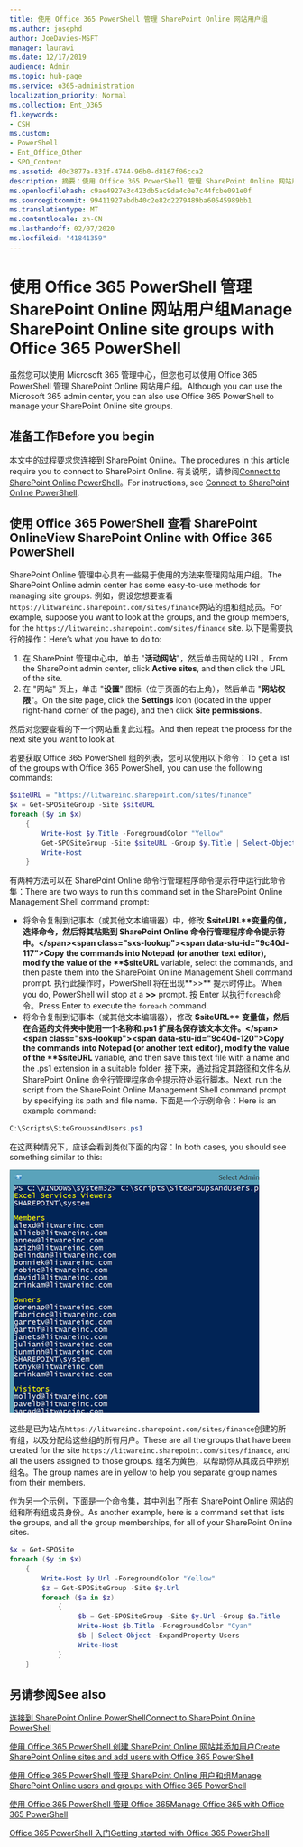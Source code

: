 ```yaml
---
title: 使用 Office 365 PowerShell 管理 SharePoint Online 网站用户组
ms.author: josephd
author: JoeDavies-MSFT
manager: laurawi
ms.date: 12/17/2019
audience: Admin
ms.topic: hub-page
ms.service: o365-administration
localization_priority: Normal
ms.collection: Ent_O365
f1.keywords:
- CSH
ms.custom:
- PowerShell
- Ent_Office_Other
- SPO_Content
ms.assetid: d0d3877a-831f-4744-96b0-d8167f06cca2
description: 摘要：使用 Office 365 PowerShell 管理 SharePoint Online 网站用户组。
ms.openlocfilehash: c9ae4927e3c423db5ac9da4c0e7c44fcbe091e0f
ms.sourcegitcommit: 99411927abdb40c2e82d2279489ba60545989bb1
ms.translationtype: MT
ms.contentlocale: zh-CN
ms.lasthandoff: 02/07/2020
ms.locfileid: "41841359"
---
```

# <a name="manage-sharepoint-online-site-groups-with-office-365-powershell"></a><span data-ttu-id="9c40d-103">使用 Office 365 PowerShell 管理 SharePoint Online 网站用户组</span><span class="sxs-lookup"><span data-stu-id="9c40d-103">Manage SharePoint Online site groups with Office 365 PowerShell</span></span>

<span data-ttu-id="9c40d-104">虽然您可以使用 Microsoft 365 管理中心，但您也可以使用 Office 365 PowerShell 管理 SharePoint Online 网站用户组。</span><span class="sxs-lookup"><span data-stu-id="9c40d-104">Although you can use the Microsoft 365 admin center, you can also use Office 365 PowerShell to manage your SharePoint Online site groups.</span></span>

## <a name="before-you-begin"></a><span data-ttu-id="9c40d-105">准备工作</span><span class="sxs-lookup"><span data-stu-id="9c40d-105">Before you begin</span></span>

<span data-ttu-id="9c40d-106">本文中的过程要求您连接到 SharePoint Online。</span><span class="sxs-lookup"><span data-stu-id="9c40d-106">The procedures in this article require you to connect to SharePoint Online.</span></span> <span data-ttu-id="9c40d-107">有关说明，请参阅[Connect to SharePoint Online PowerShell](https://docs.microsoft.com/powershell/sharepoint/sharepoint-online/connect-sharepoint-online?view=sharepoint-ps)。</span><span class="sxs-lookup"><span data-stu-id="9c40d-107">For instructions, see [Connect to SharePoint Online PowerShell](https://docs.microsoft.com/powershell/sharepoint/sharepoint-online/connect-sharepoint-online?view=sharepoint-ps).</span></span>

## <a name="view-sharepoint-online-with-office-365-powershell"></a><span data-ttu-id="9c40d-108">使用 Office 365 PowerShell 查看 SharePoint Online</span><span class="sxs-lookup"><span data-stu-id="9c40d-108">View SharePoint Online with Office 365 PowerShell</span></span>

<span data-ttu-id="9c40d-109">SharePoint Online 管理中心具有一些易于使用的方法来管理网站用户组。</span><span class="sxs-lookup"><span data-stu-id="9c40d-109">The SharePoint Online admin center has some easy-to-use methods for managing site groups.</span></span> <span data-ttu-id="9c40d-110">例如，假设您想要查看`https://litwareinc.sharepoint.com/sites/finance`网站的组和组成员。</span><span class="sxs-lookup"><span data-stu-id="9c40d-110">For example, suppose you want to look at the groups, and the group members, for the `https://litwareinc.sharepoint.com/sites/finance` site.</span></span> <span data-ttu-id="9c40d-111">以下是需要执行的操作：</span><span class="sxs-lookup"><span data-stu-id="9c40d-111">Here’s what you have to do to:</span></span>

1. <span data-ttu-id="9c40d-112">在 SharePoint 管理中心中，单击 "**活动网站**"，然后单击网站的 URL。</span><span class="sxs-lookup"><span data-stu-id="9c40d-112">From the SharePoint admin center, click **Active sites**, and then click the URL of the site.</span></span>
2. <span data-ttu-id="9c40d-113">在 "网站" 页上，单击 "**设置**" 图标（位于页面的右上角），然后单击 "**网站权限**"。</span><span class="sxs-lookup"><span data-stu-id="9c40d-113">On the site page, click the **Settings** icon (located in the upper right-hand corner of the page), and then click **Site permissions**.</span></span>

<span data-ttu-id="9c40d-114">然后对您要查看的下一个网站重复此过程。</span><span class="sxs-lookup"><span data-stu-id="9c40d-114">And then repeat the process for the next site you want to look at.</span></span>

<span data-ttu-id="9c40d-115">若要获取 Office 365 PowerShell 组的列表，您可以使用以下命令：</span><span class="sxs-lookup"><span data-stu-id="9c40d-115">To get a list of the groups with Office 365 PowerShell, you can use the following commands:</span></span>

```powershell
$siteURL = "https://litwareinc.sharepoint.com/sites/finance"
$x = Get-SPOSiteGroup -Site $siteURL
foreach ($y in $x)
    {
        Write-Host $y.Title -ForegroundColor "Yellow"
        Get-SPOSiteGroup -Site $siteURL -Group $y.Title | Select-Object -ExpandProperty Users
        Write-Host
    }
```

<span data-ttu-id="9c40d-116">有两种方法可以在 SharePoint Online 命令行管理程序命令提示符中运行此命令集：</span><span class="sxs-lookup"><span data-stu-id="9c40d-116">There are two ways to run this command set in the SharePoint Online Management Shell command prompt:</span></span>

- <span data-ttu-id="9c40d-117">将命令复制到记事本（或其他文本编辑器）中，修改 **$siteURL**变量的值，选择命令，然后将其粘贴到 SharePoint Online 命令行管理程序命令提示符中。</span><span class="sxs-lookup"><span data-stu-id="9c40d-117">Copy the commands into Notepad (or another text editor), modify the value of the **$siteURL** variable, select the commands, and then paste them into the SharePoint Online Management Shell command prompt.</span></span> <span data-ttu-id="9c40d-118">执行此操作时，PowerShell 将在出现**>>** 提示时停止。</span><span class="sxs-lookup"><span data-stu-id="9c40d-118">When you do, PowerShell will stop at a **>>** prompt.</span></span> <span data-ttu-id="9c40d-119">按 Enter 以执行`foreach`命令。</span><span class="sxs-lookup"><span data-stu-id="9c40d-119">Press Enter to execute the `foreach` command.</span></span><br/>
- <span data-ttu-id="9c40d-120">将命令复制到记事本（或其他文本编辑器），修改 **$siteURL** 变量值，然后在合适的文件夹中使用一个名称和.ps1 扩展名保存该文本文件。</span><span class="sxs-lookup"><span data-stu-id="9c40d-120">Copy the commands into Notepad (or another text editor), modify the value of the **$siteURL** variable, and then save this text file with a name and the .ps1 extension in a suitable folder.</span></span> <span data-ttu-id="9c40d-121">接下来，通过指定其路径和文件名从 SharePoint Online 命令行管理程序命令提示符处运行脚本。</span><span class="sxs-lookup"><span data-stu-id="9c40d-121">Next, run the script from the SharePoint Online Management Shell command prompt by specifying its path and file name.</span></span> <span data-ttu-id="9c40d-122">下面是一个示例命令：</span><span class="sxs-lookup"><span data-stu-id="9c40d-122">Here is an example command:</span></span>

```powershell
C:\Scripts\SiteGroupsAndUsers.ps1
```

<span data-ttu-id="9c40d-123">在这两种情况下，应该会看到类似下面的内容：</span><span class="sxs-lookup"><span data-stu-id="9c40d-123">In both cases, you should see something similar to this:</span></span>

![SharePoint Online 网站用户组](media/SPO-site-groups.png)

<span data-ttu-id="9c40d-125">这些是已为站点`https://litwareinc.sharepoint.com/sites/finance`创建的所有组，以及分配给这些组的所有用户。</span><span class="sxs-lookup"><span data-stu-id="9c40d-125">These are all the groups that have been created for the site `https://litwareinc.sharepoint.com/sites/finance`, and all the users assigned to those groups.</span></span> <span data-ttu-id="9c40d-126">组名为黄色，以帮助你从其成员中辨别组名。</span><span class="sxs-lookup"><span data-stu-id="9c40d-126">The group names are in yellow to help you separate group names from their members.</span></span>

<span data-ttu-id="9c40d-127">作为另一个示例，下面是一个命令集，其中列出了所有 SharePoint Online 网站的组和所有组成员身份。</span><span class="sxs-lookup"><span data-stu-id="9c40d-127">As another example, here is a command set that lists the groups, and all the group memberships, for all of your SharePoint Online sites.</span></span>

```powershell
$x = Get-SPOSite
foreach ($y in $x)
    {
        Write-Host $y.Url -ForegroundColor "Yellow"
        $z = Get-SPOSiteGroup -Site $y.Url
        foreach ($a in $z)
            {
                 $b = Get-SPOSiteGroup -Site $y.Url -Group $a.Title 
                 Write-Host $b.Title -ForegroundColor "Cyan"
                 $b | Select-Object -ExpandProperty Users
                 Write-Host
            }
    }
```
    
## <a name="see-also"></a><span data-ttu-id="9c40d-128">另请参阅</span><span class="sxs-lookup"><span data-stu-id="9c40d-128">See also</span></span>

[<span data-ttu-id="9c40d-129">连接到 SharePoint Online PowerShell</span><span class="sxs-lookup"><span data-stu-id="9c40d-129">Connect to SharePoint Online PowerShell</span></span>](https://docs.microsoft.com/powershell/sharepoint/sharepoint-online/connect-sharepoint-online?view=sharepoint-ps)

[<span data-ttu-id="9c40d-130">使用 Office 365 PowerShell 创建 SharePoint Online 网站并添加用户</span><span class="sxs-lookup"><span data-stu-id="9c40d-130">Create SharePoint Online sites and add users with Office 365 PowerShell</span></span>](create-sharepoint-sites-and-add-users-with-powershell.md)

[<span data-ttu-id="9c40d-131">使用 Office 365 PowerShell 管理 SharePoint Online 用户和组</span><span class="sxs-lookup"><span data-stu-id="9c40d-131">Manage SharePoint Online users and groups with Office 365 PowerShell</span></span>](manage-sharepoint-users-and-groups-with-powershell.md)

[<span data-ttu-id="9c40d-132">使用 Office 365 PowerShell 管理 Office 365</span><span class="sxs-lookup"><span data-stu-id="9c40d-132">Manage Office 365 with Office 365 PowerShell</span></span>](manage-office-365-with-office-365-powershell.md)
  
[<span data-ttu-id="9c40d-133">Office 365 PowerShell 入门</span><span class="sxs-lookup"><span data-stu-id="9c40d-133">Getting started with Office 365 PowerShell</span></span>](getting-started-with-office-365-powershell.md)

